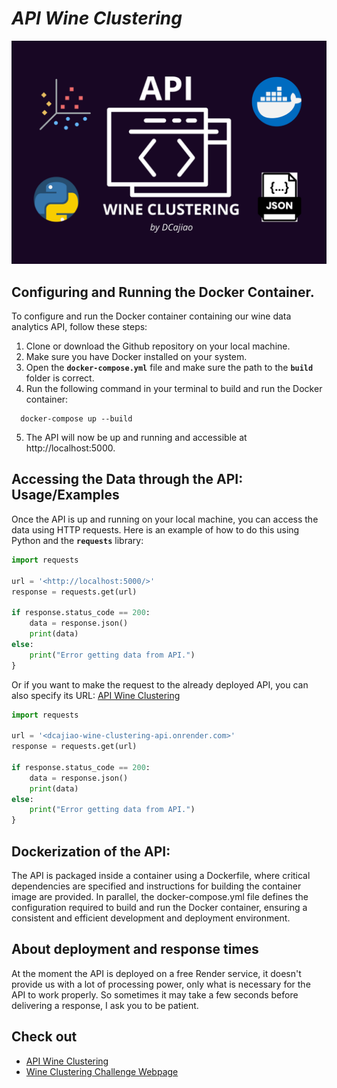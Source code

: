 # *API Wine Clustering*
![API Wine Clustering](https://github.com/DCajiao/Wine-Clustering-Challenge/blob/webpage/images/api.png?raw=true)
## Configuring and Running the Docker Container.

To configure and run the Docker container containing our wine data analytics API, follow these steps:

1. Clone or download the Github repository on your local machine.
2. Make sure you have Docker installed on your system.
3. Open the **`docker-compose.yml`** file and make sure the path to the **`build`** folder is correct.
4. Run the following command in your terminal to build and run the Docker container:

```Docker
  docker-compose up --build
```
5. The API will now be up and running and accessible at http://localhost:5000.


## Accessing the Data through the API: Usage/Examples

Once the API is up and running on your local machine, you can access the data using HTTP requests. Here is an example of how to do this using Python and the  **`requests`** library:

```Python
import requests

url = '<http://localhost:5000/>'
response = requests.get(url)

if response.status_code == 200:
    data = response.json()
    print(data)
else:
    print("Error getting data from API.")
}
```
Or if you want to make the request to the already deployed API, you can also specify its URL: 
[API Wine Clustering](https://dcajiao-wine-clustering-api.onrender.com)
```Python
import requests

url = '<dcajiao-wine-clustering-api.onrender.com>'
response = requests.get(url)

if response.status_code == 200:
    data = response.json()
    print(data)
else:
    print("Error getting data from API.")
}
```
## Dockerization of the API:

The API is packaged inside a container using a Dockerfile, where critical dependencies are specified and instructions for building the container image are provided. In parallel, the docker-compose.yml file defines the configuration required to build and run the Docker container, ensuring a consistent and efficient development and deployment environment.

## About deployment and response times
At the moment the API is deployed on a free Render service, it doesn't provide us with a lot of processing power, only what is  necessary for the API to work properly. So sometimes it may take a few seconds before delivering a response, I ask you to be patient. 

## Check out

 - [API Wine Clustering](https://dcajiao-wine-clustering-api.onrender.com)
 - [Wine Clustering Challenge Webpage](https://dcajiao-wine-clustering.onrender.com)

